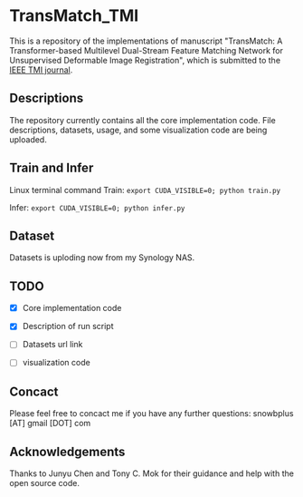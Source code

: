 # TransMatch_TMI
This is a repository of the implementations of manuscript "TransMatch: A Transformer-based Multilevel Dual-Stream Feature Matching Network for Unsupervised Deformable Image Registration", which is submitted to the [IEEE TMI journal](https://ieeexplore.ieee.org/xpl/RecentIssue.jsp?punumber=42).

## Descriptions
The repository currently contains all the core implementation code. File descriptions, datasets, usage, and some visualization code are being uploaded.

## Train and Infer
Linux terminal command
Train: ```export CUDA_VISIBLE=0; python train.py```

Infer: ```export CUDA_VISIBLE=0; python infer.py```

## Dataset
Datasets is uploding now from my Synology NAS.

## TODO
- [x] Core implementation code
- [x] Description of run script
- [ ] Datasets url link
- [ ] visualization code


## Concact
Please feel free to concact me if you have any further questions: snowbplus [AT] gmail [DOT] com


## Acknowledgements
Thanks to Junyu Chen and Tony C. Mok for their guidance and help with the open source code.

